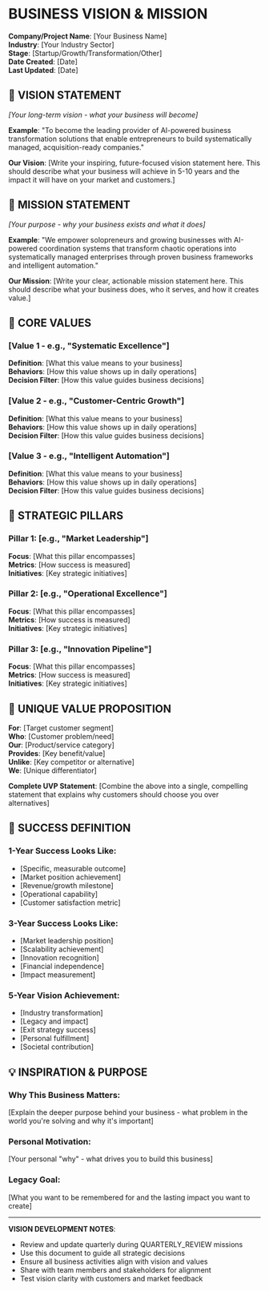 # BUSINESS VISION & MISSION

**Company/Project Name**: [Your Business Name]  
**Industry**: [Your Industry Sector]  
**Stage**: [Startup/Growth/Transformation/Other]  
**Date Created**: [Date]  
**Last Updated**: [Date]

## 🎯 VISION STATEMENT

*[Your long-term vision - what your business will become]*

**Example**: "To become the leading provider of AI-powered business transformation solutions that enable entrepreneurs to build systematically managed, acquisition-ready companies."

**Our Vision**: 
[Write your inspiring, future-focused vision statement here. This should describe what your business will achieve in 5-10 years and the impact it will have on your market and customers.]

## 🎪 MISSION STATEMENT

*[Your purpose - why your business exists and what it does]*

**Example**: "We empower solopreneurs and growing businesses with AI-powered coordination systems that transform chaotic operations into systematically managed enterprises through proven business frameworks and intelligent automation."

**Our Mission**: 
[Write your clear, actionable mission statement here. This should describe what your business does, who it serves, and how it creates value.]

## 💫 CORE VALUES

### [Value 1 - e.g., "Systematic Excellence"]
**Definition**: [What this value means to your business]  
**Behaviors**: [How this value shows up in daily operations]  
**Decision Filter**: [How this value guides business decisions]

### [Value 2 - e.g., "Customer-Centric Growth"]  
**Definition**: [What this value means to your business]  
**Behaviors**: [How this value shows up in daily operations]  
**Decision Filter**: [How this value guides business decisions]

### [Value 3 - e.g., "Intelligent Automation"]
**Definition**: [What this value means to your business]  
**Behaviors**: [How this value shows up in daily operations]  
**Decision Filter**: [How this value guides business decisions]

## 🚀 STRATEGIC PILLARS

### Pillar 1: [e.g., "Market Leadership"]
**Focus**: [What this pillar encompasses]  
**Metrics**: [How success is measured]  
**Initiatives**: [Key strategic initiatives]

### Pillar 2: [e.g., "Operational Excellence"]
**Focus**: [What this pillar encompasses]  
**Metrics**: [How success is measured]  
**Initiatives**: [Key strategic initiatives]

### Pillar 3: [e.g., "Innovation Pipeline"]
**Focus**: [What this pillar encompasses]  
**Metrics**: [How success is measured]  
**Initiatives**: [Key strategic initiatives]

## 🌟 UNIQUE VALUE PROPOSITION

**For**: [Target customer segment]  
**Who**: [Customer problem/need]  
**Our**: [Product/service category]  
**Provides**: [Key benefit/value]  
**Unlike**: [Key competitor or alternative]  
**We**: [Unique differentiator]

**Complete UVP Statement**:
[Combine the above into a single, compelling statement that explains why customers should choose you over alternatives]

## 🎯 SUCCESS DEFINITION

### 1-Year Success Looks Like:
- [Specific, measurable outcome]
- [Market position achievement]
- [Revenue/growth milestone]
- [Operational capability]
- [Customer satisfaction metric]

### 3-Year Success Looks Like:
- [Market leadership position]
- [Scalability achievement]
- [Innovation recognition]
- [Financial independence]
- [Impact measurement]

### 5-Year Vision Achievement:
- [Industry transformation]
- [Legacy and impact]
- [Exit strategy success]
- [Personal fulfillment]
- [Societal contribution]

## 💡 INSPIRATION & PURPOSE

### Why This Business Matters:
[Explain the deeper purpose behind your business - what problem in the world you're solving and why it's important]

### Personal Motivation:
[Your personal "why" - what drives you to build this business]

### Legacy Goal:
[What you want to be remembered for and the lasting impact you want to create]

---

**VISION DEVELOPMENT NOTES**:
- Review and update quarterly during QUARTERLY_REVIEW missions
- Use this document to guide all strategic decisions
- Ensure all business activities align with vision and values
- Share with team members and stakeholders for alignment
- Test vision clarity with customers and market feedback